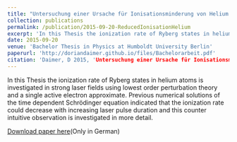 ```yaml
---
title: "Untersuchung einer Ursache für Ionisationsminderung von Helium in starken Laserfeldern"
collection: publications
permalink: /publication/2015-09-20-ReducedIonisationHelium
excerpt: 'In this Thesis the ionization rate of Ryberg states in helium atoms is investigated in strong laser fields using lowest order perturbation theory and a single active electron approximate. Previous numerical solutions of the time dependent Schrödinger equation indicated that the ionization rate could decrease with increasing laser pulse duration and this counter intuitive observation is investigated in more detail.'
date: 2015-09-20
venue: 'Bachelor Thesis in Physics at Humboldt University Berlin'
paperurl: 'http://doriandaimer.github.io/files/Bachelorarbeit.pdf'
citation: 'Daimer, D 2015, 'Untersuchung einer Ursache für Ionisationsminderung von Helium in starken Laserfeldern', Bachelor Thesis, Humboldt University, Berlin.'
---
```

In this Thesis the ionization rate of Ryberg states in helium atoms is investigated in strong laser fields using lowest order perturbation theory and a single active electron approximate. Previous numerical solutions of the time dependent Schrödinger equation indicated that the ionization rate could decrease with increasing laser pulse duration and this counter intuitive observation is investigated in more detail.

[Download paper here](http://doriandaimer.github.io/files/Bachelorarbeit.pdf)(Only in German)

<!-- Recommended citation: Your Name, You. (2009). "Paper Title Number 1." <i>Journal 1</i>. 1(1). -->
